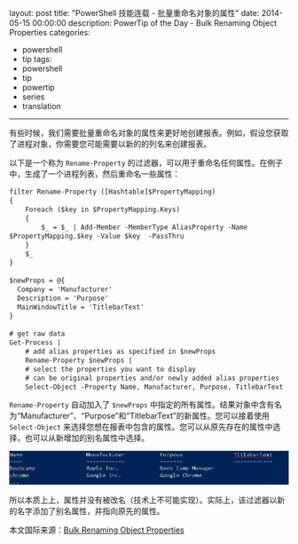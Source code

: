 layout: post
title: "PowerShell 技能连载 - 批量重命名对象的属性"
date: 2014-05-15 00:00:00
description: PowerTip of the Day - Bulk Renaming Object Properties
categories:
- powershell
- tip
tags:
- powershell
- tip
- powertip
- series
- translation
---
有些时候，我们需要批量重命名对象的属性来更好地创建报表。例如，假设您获取了进程对象，你需要您可能需要以新的的列名来创建报表。

以下是一个称为 `Rename-Property` 的过滤器，可以用于重命名任何属性。在例子中，生成了一个进程列表，然后重命名一些属性：

    filter Rename-Property ([Hashtable]$PropertyMapping)
    {
        Foreach ($key in $PropertyMapping.Keys)
        {
            $_ = $_ | Add-Member -MemberType AliasProperty -Name $PropertyMapping.$key -Value $key  -PassThru
        }
        $_
    }
    
    $newProps = @{
      Company = 'Manufacturer'
      Description = 'Purpose'
      MainWindowTitle = 'TitlebarText'
    }
    
    # get raw data
    Get-Process | 
        # add alias properties as specified in $newProps
        Rename-Property $newProps |
        # select the properties you want to display
        # can be original properties and/or newly added alias properties
        Select-Object -Property Name, Manufacturer, Purpose, TitlebarText 

`Rename-Property` 自动加入了 `$newProps` 中指定的所有属性。结果对象中含有名为“Manufacturer”、“Purpose”和“TitlebarText”的新属性。您可以接着使用 `Select-Object` 来选择您想在报表中包含的属性。您可以从原先存在的属性中选择，也可以从新增加的别名属性中选择。

![](/img/2014-05-15-bulk-renaming-object-properties-001.png)

所以本质上上，属性并没有被改名（技术上不可能实现）。实际上，该过滤器以新的名字添加了别名属性，并指向原先的属性。

<!--more-->
本文国际来源：[Bulk Renaming Object Properties](http://community.idera.com/powershell/powertips/b/tips/posts/bulk-renaming-object-properties)
